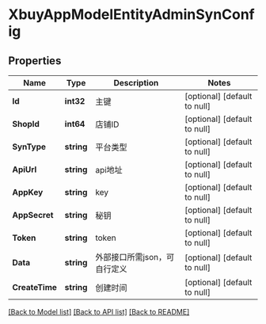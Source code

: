 # XbuyAppModelEntityAdminSynConfig

## Properties
Name | Type | Description | Notes
------------ | ------------- | ------------- | -------------
**Id** | **int32** | 主键 | [optional] [default to null]
**ShopId** | **int64** | 店铺ID | [optional] [default to null]
**SynType** | **string** | 平台类型 | [optional] [default to null]
**ApiUrl** | **string** | api地址 | [optional] [default to null]
**AppKey** | **string** | key | [optional] [default to null]
**AppSecret** | **string** | 秘钥 | [optional] [default to null]
**Token** | **string** | token | [optional] [default to null]
**Data** | **string** | 外部接口所需json，可自行定义 | [optional] [default to null]
**CreateTime** | **string** | 创建时间 | [optional] [default to null]

[[Back to Model list]](../README.md#documentation-for-models) [[Back to API list]](../README.md#documentation-for-api-endpoints) [[Back to README]](../README.md)

